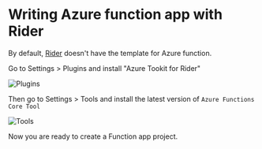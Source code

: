 # Writing Azure function app with Rider

By default, [Rider](https://www.jetbrains.com/rider/) doesn't have the template for Azure function.

Go to Settings > Plugins and install "Azure Tookit for Rider"

![Plugins](https://github.com/andrewchaa/til/raw/master/azure-functions/azure-tookit-for-rider.png)

Then go to Settings > Tools and install the latest version of `Azure Functions Core Tool`

![Tools](https://github.com/andrewchaa/til/raw/master/azure-functions/azure-tools-functions.png)

Now you are ready to create a Function app project.

